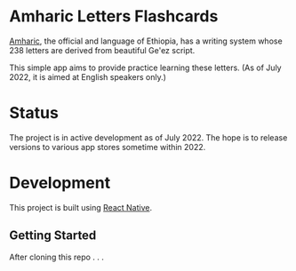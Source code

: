 # Amharic Letters Flashcards

[Amharic](https://en.wikipedia.org/wiki/Amharic), the official and language of Ethiopia, has a writing system whose 238 letters are derived from beautiful Ge'ez script.

This simple app aims to provide practice learning these letters. (As of July 2022, it is aimed at English speakers only.)

# Status

The project is in active development as of July 2022. The hope is to release versions to various app stores sometime within 2022.

# Development

This project is built using [React Native](https://reactnative.dev/).

## Getting Started

After cloning this repo . . .
